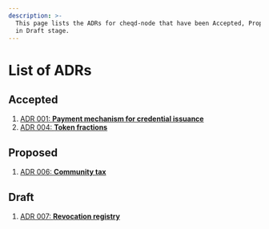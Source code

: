 ```yaml
---
description: >-
  This page lists the ADRs for cheqd-node that have been Accepted, Proposed, or
  in Draft stage.
---
```


# List of ADRs

## Accepted

1. [ADR 001: **Payment mechanism for credential issuance**](adr-001-payment-mechanism-for-issuing-credentials.md)
2. [ADR 004: **Token fractions**](adr-004-token-fractions.md)

## Proposed

1. [ADR 006: **Community tax**](adr-006-community-tax.md)

## Draft

1. [ADR 007: **Revocation registry**](adr-007-revocation-registry.md)

